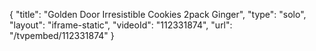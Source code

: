 {
    "title": "Golden Door Irresistible Cookies 2pack  Ginger",
    "type": "solo",
    "layout": "iframe-static",
    "videoId": "112331874",
    "url": "\/tvpembed\/112331874"
}